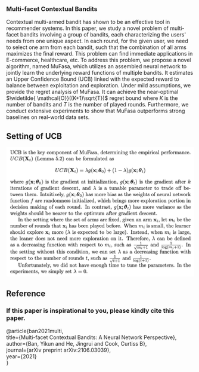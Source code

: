 ### Multi-facet Contextual Bandits

Contextual multi-armed bandit has shown to be an effective tool in recommender systems. 
In this paper, we study a novel problem of multi-facet bandits involving a group of bandits, each characterizing the users' needs from one unique aspect. 
In each round, for the given user, we need to select one arm from each bandit, such that the combination of all arms maximizes the final reward. 
This problem can find immediate applications in E-commerce, healthcare, etc. 
To address this problem, we propose a novel algorithm, named MuFasa, which utilizes an assembled neural network to jointly learn the underlying reward functions of multiple bandits. 
It estimates an Upper Confidence Bound (UCB) linked with the expected reward to balance between exploitation and exploration. 
Under mild assumptions, we provide the regret analysis of MuFasa. It can achieve the near-optimal $\widetilde{ \mathcal{O}}((K+1)\sqrt{T})$ regret bound where $K$ is the number of bandits and $T$ is the number of played rounds. 
Furthermore, we conduct extensive experiments to show that MuFasa outperforms strong baselines on real-world data sets.



## Setting of UCB

![alt text](./MuFasa_Readme1.jpg) 


## Reference 

### If this paper is inspirational to you, please kindly cite this paper.

@article{ban2021multi,   
  title={Multi-facet Contextual Bandits: A Neural Network Perspective},  
  author={Ban, Yikun and He, Jingrui and Cook, Curtiss B},  
  journal={arXiv preprint arXiv:2106.03039},  
  year={2021}  
}  
